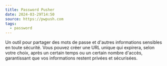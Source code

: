 ```yaml
---
title: Password Pusher
date: 2024-03-29T14:50
source: https://pwpush.com
tags:
  - password
---
```

Un outil pour partager des mots de passe et d'autres informations sensibles en toute sécurité. Vous pouvez créer une URL unique qui expirera, selon votre choix, après un certain temps ou un certain nombre d'accès, garantissant que vos informations restent privées et sécurisées. 
